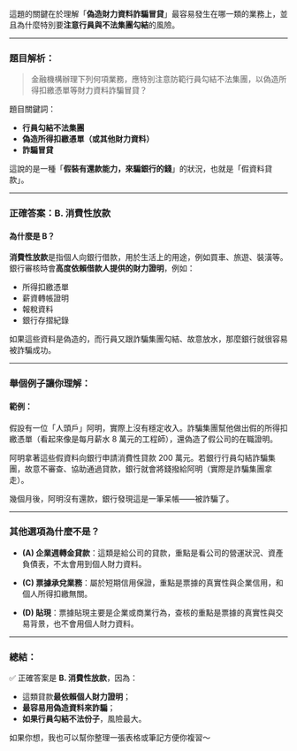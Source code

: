 這題的關鍵在於理解「**偽造財力資料詐騙冒貸**」最容易發生在哪一類的業務上，並且為什麼特別要**注意行員與不法集團勾結**的風險。

---

### 題目解析：

> 金融機構辦理下列何項業務，應特別注意防範行員勾結不法集團，以偽造所得扣繳憑單等財力資料詐騙冒貸？

題目關鍵詞：
- **行員勾結不法集團**
- **偽造所得扣繳憑單（或其他財力資料）**
- **詐騙冒貸**

這說的是一種「**假裝有還款能力，來騙銀行的錢**」的狀況，也就是「假資料貸款」。

---

### 正確答案：B. **消費性放款**

#### 為什麼是 B？

**消費性放款**是指個人向銀行借款，用於生活上的用途，例如買車、旅遊、裝潢等。銀行審核時會**高度依賴借款人提供的財力證明**，例如：

- 所得扣繳憑單  
- 薪資轉帳證明  
- 報稅資料  
- 銀行存摺紀錄  

如果這些資料是偽造的，而行員又跟詐騙集團勾結、故意放水，那麼銀行就很容易被詐騙成功。

---

### 舉個例子讓你理解：

#### 範例：

假設有一位「人頭戶」阿明，實際上沒有穩定收入。詐騙集團幫他做出假的所得扣繳憑單（看起來像是每月薪水 8 萬元的工程師），還偽造了假公司的在職證明。

阿明拿著這些假資料向銀行申請消費性貸款 200 萬元。若銀行行員勾結詐騙集團，故意不審查、協助通過貸款，銀行就會將錢撥給阿明（實際是詐騙集團拿走）。

幾個月後，阿明沒有還款，銀行發現這是一筆呆帳——被詐騙了。

---

### 其他選項為什麼不是？

- **(A) 企業週轉金貸款**：這類是給公司的貸款，重點是看公司的營運狀況、資產負債表，不太會用到個人財力資料。
  
- **(C) 票據承兌業務**：屬於短期信用保證，重點是票據的真實性與企業信用，和個人所得扣繳無關。
  
- **(D) 貼現**：票據貼現主要是企業或商業行為，查核的重點是票據的真實性與交易背景，也不會用個人財力資料。

---

### 總結：

✅ 正確答案是 **B. 消費性放款**，因為：
- 這類貸款**最依賴個人財力證明**；
- **最容易用偽造資料來詐騙**；
- **如果行員勾結不法份子**，風險最大。

如果你想，我也可以幫你整理一張表格或筆記方便你複習～